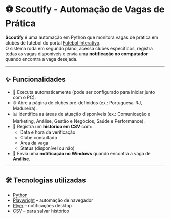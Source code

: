 # ⚽ Scoutify - Automação de Vagas de Prática

**Scoutify** é uma automação em Python que monitora vagas de prática em clubes de futebol do portal [Futebol Interativo](https://praticas.futebolinterativo.com/).  
O sistema roda em segundo plano, acessa clubes específicos, registra todas as vagas disponíveis e envia uma **notificação no computador** quando encontra a vaga desejada.

---

## ✨ Funcionalidades

- 🔄 Executa automaticamente (pode ser configurado para iniciar junto com o PC).  
- 🌐 Abre a página de clubes pré-definidos (ex.: Portuguesa-RJ, Madureira).  
- 📊 Identifica as áreas de atuação disponíveis (ex.: Comunicação e Marketing, Análise, Gestão e Negócios, Saúde e Performance).  
- 📝 Registra um **histórico em CSV** com:
  - Data e hora da verificação
  - Clube consultado
  - Área da vaga
  - Status (disponível ou não)
- 🔔 Envia uma **notificação no Windows** quando encontra a vaga de **Análise**.  

---

## 🛠️ Tecnologias utilizadas

- [Python](https://www.python.org/)  
- [Playwright](https://playwright.dev/python/) – automação de navegador  
- [Plyer](https://plyer.readthedocs.io/en/latest/#notification) – notificações desktop  
- [CSV](https://docs.python.org/3/library/csv.html) – para salvar histórico  

